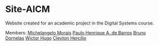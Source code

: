 # Site-AICM
Website created for an academic project in the Digital Systems course.

Members:
[Michelangelo Morais](https://github.com/Mickeeyym)
[Paulo Henrique A. de Barros](https://github.com/phabp)
[Bruno Dornelas](https://github.com/BrunoDornelas2)
[Wictor Hugo](https://github.com/WictorHugBrandao)
[Cleyton Hercílio](https://github.com/cleytonhercilio)
